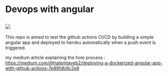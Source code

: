 
# Devops with angular 

![](https://github.com/hatembentayeb/angular-devops/workflows/.github/workflows/main.yml/badge.svg)
---
This repo is aimed to test the github actions CI/CD by building a simple angular app and deployed to heroku automatically when a push event is triggered.

my medium article explaining the hole process : https://medium.com/@hatemtayeb2/deploying-a-dockerized-angular-app-with-github-actions-7e89fdb9c2e8



